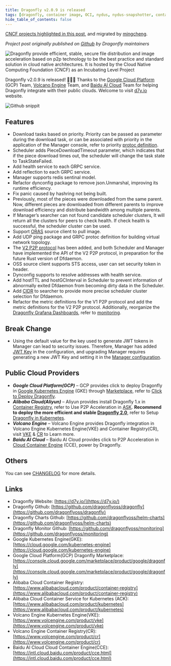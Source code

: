 ```yaml
---
title: Dragonfly v2.0.9 is released
tags: [dragonfly, container image, OCI, nydus, nydus-snapshotter, containerd]
hide_table_of_contents: false
---
```


<!-- Posted on March 20, 2023 -->

[CNCF projects highlighted in this post](https://www.cncf.io/blog/2023/03/20/dragonfly-v2-0-9-is-released/), and migrated by [mingcheng](https://github.com/mingcheng).

_Project post originally published on [Github](https://github.com/dragonflyoss/dragonfly/releases/tag/v2.0.9) by Dragonfly maintainers_

![Dragonfly provide efficient, stable, secure file distribution and image acceleration based on p2p technology to be the best practice and standard solution in cloud native architectures. It is hosted by the Cloud Native Computing Foundation (CNCF) as an Incubating Level Project](./dragonfly.avif)

Dragonfly v2.0.9 is released! 🎉🎉🎉 Thanks to the [Google Cloud Platform](https://cloud.google.com/) (GCP) Team, [Volcano Engine](https://www.volcengine.com/) Team, and [Baidu AI Cloud](https://intl.cloud.baidu.com/) Team for helping Dragonfly integrate with their public clouds. Welcome to visit [d7y.io](https://d7y.io/) website.

![Github snippit](./github-snippit.avif)

## **Features**

- Download tasks based on priority. Priority can be passed as parameter during the download task, or can be associated with priority in the application of the Manager console, refer to priority [protoc definition](https://github.com/dragonflyoss/api/blob/main/pkg/apis/common/v2/common.proto#L74).
- Scheduler adds PieceDownloadTimeout parameter, which indicates that if the piece download times out, the scheduler will change the task state to TaskStateFailed.
- Add health service to each GRPC service.
- Add reflection to each GRPC service.
- Manager supports redis sentinal model.
- Refactor dynconfig package to remove json.Unmarshal, improving its runtime efficiency.
- Fix panic caused by hashring not being built.
- Previously, most of the pieces were downloaded from the same parent. Now, different pieces are downloaded from different parents to improve download efficiency and distribute bandwidth among multiple parents.
- If Manager’s searcher can not found candidate scheduler clusters, It will return all the clusters for peers to check health. If check health is successful, the scheduler cluster can be used.
- Support [ORAS](https://github.com/oras-project/oras) source client to pull image.
- Add UDP ping package and GRPC protoc definition for building virtual network topology.
- The [V2 P2P protocol](https://github.com/dragonflyoss/api/tree/main/proto) has been added, and both Scheduler and Manager have implemented the API of the V2 P2P protocol, in preparation for the future Rust version of Dfdaemon.
- OSS source client supports STS access, user can set security token in header.
- Dynconfig supports to resolve addresses with health service.
- Add hostTTL and hostGCInterval in Scheduler to prevent information of abnormally exited Dfdaemon from becoming dirty data in the Scheduler.
- Add [CIDR](https://en.wikipedia.org/wiki/Classless_Inter-Domain_Routing) to searcher to provide more precise scheduler cluster selection for Dfdaemon.
- Refactor the metric definitions for the V1 P2P protocol and add the metric definitions for the V2 P2P protocol. Additionally, reorganize the [Dragonfly Grafana Dashboards](https://grafana.com/grafana/dashboards/?search=dragonfly), refer to [monitoring](https://d7y.io/docs/concepts/observability/monitoring).

## **Break Change**

- Using the default value for the key used to generate JWT tokens in Manager can lead to security issues. Therefore, Manager has added [JWT Key](https://github.com/dragonflyoss/dragonfly/pull/2161) in the configuration, and upgrading Manager requires generating a new JWT Key and setting it in the [Manager configuration](https://github.com/dragonflyoss/d7y.io/blob/main/docs/reference/configuration/manager.md?plain=1#L56).

## **Public Cloud Providers**

- **_Google Cloud Platform(GCP)_** – GCP provides click to deploy Dragonfly in [Google Kubernetes Engine](https://cloud.google.com/kubernetes-engine) (GKE) through [Marketplace](https://console.cloud.google.com/marketplace/product/google/dragonfly), refer to [Click to Deploy Dragonfly](https://console.cloud.google.com/marketplace/product/google/dragonfly).
- **_Alibaba Cloud(Aliyun)_** – Aliyun provides install Dragonfly 1.x in [Container Registry](https://console.cloud.google.com/marketplace/product/google/dragonfly), refer to Use P2P Acceleration in [ASK](https://www.alibabacloud.com/help/en/container-registry/latest/use-the-p2p-acceleration-feature-in-ask-and-ack-clusters). **Recommend to deploy the more efficient and stable [Dragonfly 2.0](https://github.com/dragonflyoss/dragonfly)**, refer to Setup [Dragonfly in Kubernetes](/docs/v2.0.9/getting-started/quick-start/kubernetes/).
- **_Volcano Engine_** – Volcano Engine provides Dragonfly integration in Volcano Engine Kubernetes Engine(VKE) and Container Registry(CR), visit [VKE](https://www.volcengine.com/product/vke) & [CR](https://www.volcengine.com/product/cr) to Learn more.
- **_Baidu AI Cloud_** – Baidu AI Cloud provides click to P2P Acceleration in [Cloud Container Engine](https://intl.cloud.baidu.com/product/cce.html) (CCE), power by Dragonfly.

## **Others**

You can see [CHANGELOG](https://github.com/dragonflyoss/dragonfly/blob/main/CHANGELOG.md) for more details.

## **Links**

- Dragonfly Website: [https://d7y.io/](https://d7y.io/)
- Dragonfly Github: [https://github.com/dragonflyoss/dragonfly](https://github.com/dragonflyoss/dragonfly)
- Dragonfly Charts Github: [https://github.com/dragonflyoss/helm-charts](https://github.com/dragonflyoss/helm-charts)
- Dragonfly Monitor Github: [https://github.com/dragonflyoss/monitoring](https://github.com/dragonflyoss/monitoring)
- Google Kubernetes Engine(GKE): [https://cloud.google.com/kubernetes-engine](https://cloud.google.com/kubernetes-engine)
- Google Cloud Platform(GCP) Dragonfly Marketplace: [https://console.cloud.google.com/marketplace/product/google/dragonfly](https://console.cloud.google.com/marketplace/product/google/dragonfly)
- Alibaba Cloud Container Registry: [https://www.alibabacloud.com/product/container-registry](https://www.alibabacloud.com/product/container-registry)
- Alibaba Cloud Container Service for Kubernetes (ACK): [https://www.alibabacloud.com/product/kubernetes](https://www.alibabacloud.com/product/kubernetes)
- Volcano Engine Kubernetes Engine(VKE): [https://www.volcengine.com/product/vke](https://www.volcengine.com/product/vke)
- Volcano Engine Container Registry(CR): [https://www.volcengine.com/product/cr](https://www.volcengine.com/product/cr)
- Baidu AI Cloud Cloud Container Engine(CCE): [https://intl.cloud.baidu.com/product/cce.html](https://intl.cloud.baidu.com/product/cce.html)
